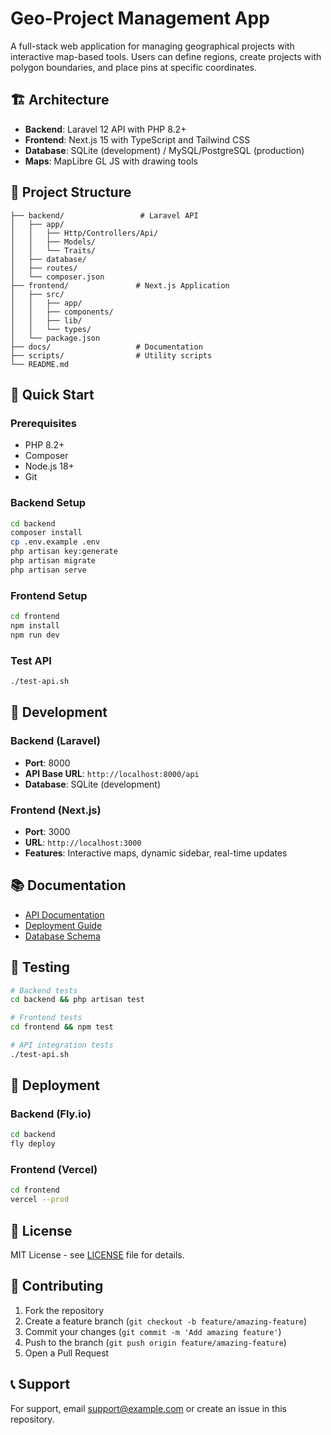# Geo-Project Management App

A full-stack web application for managing geographical projects with interactive map-based tools. Users can define regions, create projects with polygon boundaries, and place pins at specific coordinates.

## 🏗️ Architecture

- **Backend**: Laravel 12 API with PHP 8.2+
- **Frontend**: Next.js 15 with TypeScript and Tailwind CSS
- **Database**: SQLite (development) / MySQL/PostgreSQL (production)
- **Maps**: MapLibre GL JS with drawing tools

## 📁 Project Structure

```
├── backend/                 # Laravel API
│   ├── app/
│   │   ├── Http/Controllers/Api/
│   │   ├── Models/
│   │   └── Traits/
│   ├── database/
│   ├── routes/
│   └── composer.json
├── frontend/               # Next.js Application
│   ├── src/
│   │   ├── app/
│   │   ├── components/
│   │   ├── lib/
│   │   └── types/
│   └── package.json
├── docs/                   # Documentation
├── scripts/                # Utility scripts
└── README.md
```

## 🚀 Quick Start

### Prerequisites
- PHP 8.2+
- Composer
- Node.js 18+
- Git

### Backend Setup
```bash
cd backend
composer install
cp .env.example .env
php artisan key:generate
php artisan migrate
php artisan serve
```

### Frontend Setup
```bash
cd frontend
npm install
npm run dev
```

### Test API
```bash
./test-api.sh
```

## 🔧 Development

### Backend (Laravel)
- **Port**: 8000
- **API Base URL**: `http://localhost:8000/api`
- **Database**: SQLite (development)

### Frontend (Next.js)
- **Port**: 3000
- **URL**: `http://localhost:3000`
- **Features**: Interactive maps, dynamic sidebar, real-time updates

## 📚 Documentation

- [API Documentation](./docs/api.md)
- [Deployment Guide](./docs/deployment.md)
- [Database Schema](./docs/database.md)

## 🧪 Testing

```bash
# Backend tests
cd backend && php artisan test

# Frontend tests
cd frontend && npm test

# API integration tests
./test-api.sh
```

## 🚀 Deployment

### Backend (Fly.io)
```bash
cd backend
fly deploy
```

### Frontend (Vercel)
```bash
cd frontend
vercel --prod
```

## 📄 License

MIT License - see [LICENSE](LICENSE) file for details.

## 🤝 Contributing

1. Fork the repository
2. Create a feature branch (`git checkout -b feature/amazing-feature`)
3. Commit your changes (`git commit -m 'Add amazing feature'`)
4. Push to the branch (`git push origin feature/amazing-feature`)
5. Open a Pull Request

## 📞 Support

For support, email support@example.com or create an issue in this repository.
